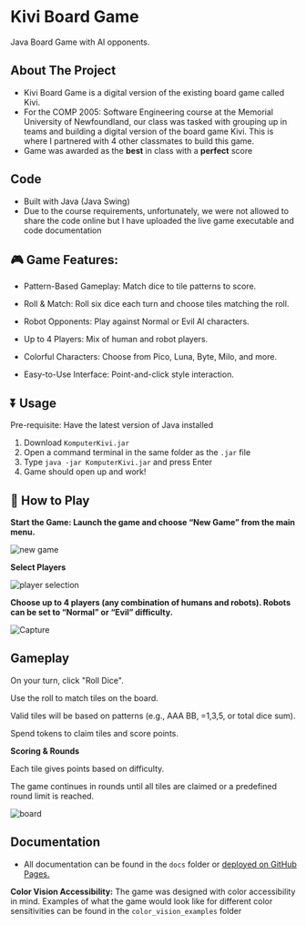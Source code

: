 # Kivi Board Game
Java Board Game with AI opponents.

## About The Project
* Kivi Board Game is a digital version of the existing board game called Kivi. 
* For the COMP 2005: Software Engineering course at the Memorial University of Newfoundland, our class was tasked with grouping up in teams and building a digital version of the board game Kivi. This is where I partnered with 4 other classmates to build this game.
* Game was awarded as the **best** in class with a **perfect** score
  
## Code
* Built with Java (Java Swing)
* Due to the course requirements, unfortunately, we were not allowed to share the code online but I have uploaded the live game executable and code documentation

## 🎮 Game Features:
* Pattern-Based Gameplay: Match dice to tile patterns to score.

* Roll & Match: Roll six dice each turn and choose tiles matching the roll.

* Robot Opponents: Play against Normal or Evil AI characters.

* Up to 4 Players: Mix of human and robot players.

* Colorful Characters: Choose from Pico, Luna, Byte, Milo, and more.

* Easy-to-Use Interface: Point-and-click style interaction.

## ⏬ Usage

Pre-requisite: Have the latest version of Java installed
1. Download ```KomputerKivi.jar```
2. Open a command terminal in the same folder as the ```.jar``` file
3. Type ```java -jar KomputerKivi.jar``` and press Enter
4. Game should open up and work!

## 📝 How to Play

**Start the Game: Launch the game and choose “New Game” from the main menu.**

![new game](https://github.com/user-attachments/assets/34ae7b15-4555-468e-9062-c3f187e2ba01)



**Select Players**

![player selection](https://github.com/user-attachments/assets/58bec59e-31e6-4a4d-9113-fd595ef4320e)



**Choose up to 4 players (any combination of humans and robots). Robots can be set to “Normal” or “Evil” difficulty.**

![Capture](https://github.com/user-attachments/assets/7bc2aec2-c9b5-49cb-9c3d-e793b85fc922)


## Gameplay

On your turn, click "Roll Dice".

Use the roll to match tiles on the board.

Valid tiles will be based on patterns (e.g., AAA BB, =1,3,5, or total dice sum).

Spend tokens to claim tiles and score points.

**Scoring & Rounds**

Each tile gives points based on difficulty.

The game continues in rounds until all tiles are claimed or a predefined round limit is reached.

![board](https://github.com/user-attachments/assets/60706507-97a5-4784-849e-09743fc5c53a)

## Documentation

* All documentation can be found in the ```docs``` folder or <a href="https://samir-rajani.github.io/Kivi-Board-Game/">deployed on GitHub Pages.</a>

**Color Vision Accessibility:** The game was designed with color accessibility in mind. Examples of what the game would look like for different color sensitivities can be found in the ```color_vision_examples``` folder

<!--<a id="readme-top"></a>
<h3 align="center">Kivi Board Game</h3>
<!-- TABLE OF CONTENTS --
<details>
  <summary>Table of Contents</summary>
  <ol>
    <li>
      <a href="#about-the-project">About The Project</a>
      <ul>
        <li><a href="#built-with">Built With</a></li>
      </ul>
    </li>
    <li>
      <a href="#getting-started">Try it yourself!</a>
      <ul>
        <li><a href="#prerequisites">Prerequisites</a></li>
      </ul>
    </li>
    <li><a href="#usage">Usage</a></li>
    <li><a href="#roadmap">Roadmap</a></li>
    <li><a href="#contributing">Contributing</a></li>
    <li><a href="#contact">Contact</a></li>
    <li><a href="#acknowledgments">Acknowledgments</a></li>
  </ol>
</details>



<!-- ABOUT THE PROJECT --
## About The Project
Kivi Board Game is a digital version of the existing board game called Kivi. For the COMP 2005: Software Engineering course at the Memorial University of Newfoundland, our class was tasked with grouping up in teams and building a digital version of the board game Kivi. This is where I partnered with 4 other classmates to build this game.

### Gameplay:
[insert photo]


<p align="right">(<a href="#readme-top">back to top</a>)</p>



### Built With
* Java (Java Swing)
* 

<p align="right">(<a href="#readme-top">back to top</a>)</p>



<!-- GETTING STARTED --
## Getting Started

This is an example of how you may give instructions on setting up your project locally.
To get a local copy up and running follow these simple example steps.

### Prerequisites

This is an example of how to list things you need to use the software and how to install them.
* npm
  ```sh
  npm install npm@latest -g
  ```

### Installation

1. Get a free API Key at [https://example.com](https://example.com)
2. Clone the repo
   ```sh
   git clone https://github.com/github_username/repo_name.git
   ```
3. Install NPM packages
   ```sh
   npm install
   ```
4. Enter your API in `config.js`
   ```js
   const API_KEY = 'ENTER YOUR API';
   ```
5. Change git remote url to avoid accidental pushes to base project
   ```sh
   git remote set-url origin github_username/repo_name
   git remote -v # confirm the changes
   ```

<p align="right">(<a href="#readme-top">back to top</a>)</p>



<!-- USAGE EXAMPLES --
## Usage

Use this space to show useful examples of how a project can be used. Additional screenshots, code examples and demos work well in this space. You may also link to more resources.

_For more examples, please refer to the [Documentation](https://example.com)_

<p align="right">(<a href="#readme-top">back to top</a>)</p>



<!-- ROADMAP --
## Roadmap

- [ ] Feature 1
- [ ] Feature 2
- [ ] Feature 3
    - [ ] Nested Feature

See the [open issues](https://github.com/github_username/repo_name/issues) for a full list of proposed features (and known issues).

<p align="right">(<a href="#readme-top">back to top</a>)</p>



<!-- CONTRIBUTING --
## Contributing

Contributions are what make the open source community such an amazing place to learn, inspire, and create. Any contributions you make are **greatly appreciated**.

If you have a suggestion that would make this better, please fork the repo and create a pull request. You can also simply open an issue with the tag "enhancement".
Don't forget to give the project a star! Thanks again!

1. Fork the Project
2. Create your Feature Branch (`git checkout -b feature/AmazingFeature`)
3. Commit your Changes (`git commit -m 'Add some AmazingFeature'`)
4. Push to the Branch (`git push origin feature/AmazingFeature`)
5. Open a Pull Request

<p align="right">(<a href="#readme-top">back to top</a>)</p>

### Top contributors:

<a href="https://github.com/github_username/repo_name/graphs/contributors">
  <img src="https://contrib.rocks/image?repo=github_username/repo_name" alt="contrib.rocks image" />
</a>



<!-- LICENSE --
## License

Distributed under the project_license. See `LICENSE.txt` for more information.

<p align="right">(<a href="#readme-top">back to top</a>)</p>



<!-- CONTACT --
## Contact

Your Name - [@twitter_handle](https://twitter.com/twitter_handle) - email@email_client.com

Project Link: [https://github.com/github_username/repo_name](https://github.com/github_username/repo_name)

<p align="right">(<a href="#readme-top">back to top</a>)</p>

<p align="right">(<a href="#readme-top">back to top</a>)</p>



<!-- MARKDOWN LINKS & IMAGES --
<!-- https://www.markdownguide.org/basic-syntax/#reference-style-links --
[contributors-shield]: https://img.shields.io/github/contributors/github_username/repo_name.svg?style=for-the-badge
[contributors-url]: https://github.com/github_username/repo_name/graphs/contributors
[forks-shield]: https://img.shields.io/github/forks/github_username/repo_name.svg?style=for-the-badge
[forks-url]: https://github.com/github_username/repo_name/network/members
[stars-shield]: https://img.shields.io/github/stars/github_username/repo_name.svg?style=for-the-badge
[stars-url]: https://github.com/github_username/repo_name/stargazers
[issues-shield]: https://img.shields.io/github/issues/github_username/repo_name.svg?style=for-the-badge
[issues-url]: https://github.com/github_username/repo_name/issues
[license-shield]: https://img.shields.io/github/license/github_username/repo_name.svg?style=for-the-badge
[license-url]: https://github.com/github_username/repo_name/blob/master/LICENSE.txt
[linkedin-shield]: https://img.shields.io/badge/-LinkedIn-black.svg?style=for-the-badge&logo=linkedin&colorB=555
[linkedin-url]: https://linkedin.com/in/linkedin_username
[product-screenshot]: images/screenshot.png
[Next.js]: https://img.shields.io/badge/next.js-000000?style=for-the-badge&logo=nextdotjs&logoColor=white
[Next-url]: https://nextjs.org/
[React.js]: https://img.shields.io/badge/React-20232A?style=for-the-badge&logo=react&logoColor=61DAFB
[React-url]: https://reactjs.org/
[Vue.js]: https://img.shields.io/badge/Vue.js-35495E?style=for-the-badge&logo=vuedotjs&logoColor=4FC08D
[Vue-url]: https://vuejs.org/
[Angular.io]: https://img.shields.io/badge/Angular-DD0031?style=for-the-badge&logo=angular&logoColor=white
[Angular-url]: https://angular.io/
[Svelte.dev]: https://img.shields.io/badge/Svelte-4A4A55?style=for-the-badge&logo=svelte&logoColor=FF3E00
[Svelte-url]: https://svelte.dev/
[Laravel.com]: https://img.shields.io/badge/Laravel-FF2D20?style=for-the-badge&logo=laravel&logoColor=white
[Laravel-url]: https://laravel.com
[Bootstrap.com]: https://img.shields.io/badge/Bootstrap-563D7C?style=for-the-badge&logo=bootstrap&logoColor=white
[Bootstrap-url]: https://getbootstrap.com
[JQuery.com]: https://img.shields.io/badge/jQuery-0769AD?style=for-the-badge&logo=jquery&logoColor=white
[JQuery-url]: https://jquery.com--->
